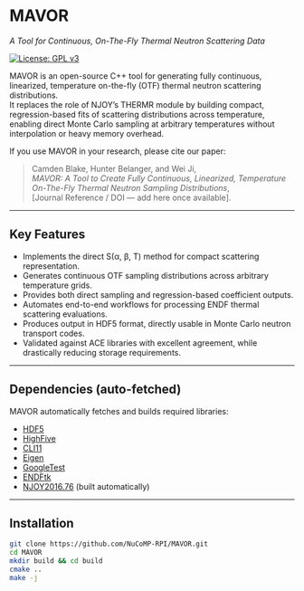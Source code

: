 # MAVOR  
*A Tool for Continuous, On-The-Fly Thermal Neutron Scattering Data*  

[![License: GPL v3](https://img.shields.io/badge/License-GPLv3-blue.svg)](LICENSE)  

MAVOR is an open-source C++ tool for generating fully continuous, linearized, temperature on-the-fly (OTF) thermal neutron scattering distributions.  
It replaces the role of NJOY’s THERMR module by building compact, regression-based fits of scattering distributions across temperature, enabling direct Monte Carlo sampling at arbitrary temperatures without interpolation or heavy memory overhead.  

If you use MAVOR in your research, please cite our paper:  

> Camden Blake, Hunter Belanger, and Wei Ji,  
> *MAVOR: A Tool to Create Fully Continuous, Linearized, Temperature On-The-Fly Thermal Neutron Sampling Distributions*,  
> [Journal Reference / DOI — add here once available].  

---

## Key Features  
- Implements the direct S(α, β, T) method for compact scattering representation.  
- Generates continuous OTF sampling distributions across arbitrary temperature grids.  
- Provides both direct sampling and regression-based coefficient outputs.  
- Automates end-to-end workflows for processing ENDF thermal scattering evaluations.  
- Produces output in HDF5 format, directly usable in Monte Carlo neutron transport codes.  
- Validated against ACE libraries with excellent agreement, while drastically reducing storage requirements.  

---

## Dependencies (auto-fetched)  
MAVOR automatically fetches and builds required libraries:  

- [HDF5](https://www.hdfgroup.org/solutions/hdf5/)  
- [HighFive](https://github.com/BlueBrain/HighFive)  
- [CLI11](https://github.com/CLIUtils/CLI11)  
- [Eigen](https://eigen.tuxfamily.org/)  
- [GoogleTest](https://github.com/google/googletest)  
- [ENDFtk](https://github.com/njoy/ENDFtk)  
- [NJOY2016.76](https://github.com/njoy/NJOY2016) (built automatically)  

---

## Installation  
```bash
git clone https://github.com/NuCoMP-RPI/MAVOR.git
cd MAVOR
mkdir build && cd build
cmake ..
make -j
